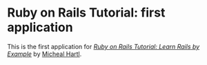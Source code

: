 # Ruby on Rails Tutorial: first application

This is the first application for
[*Ruby on Rails Tutorial: Learn Rails by Example*](http://railstutorial.org/)
by [Micheal Hartl](http://michaelhartl.com).